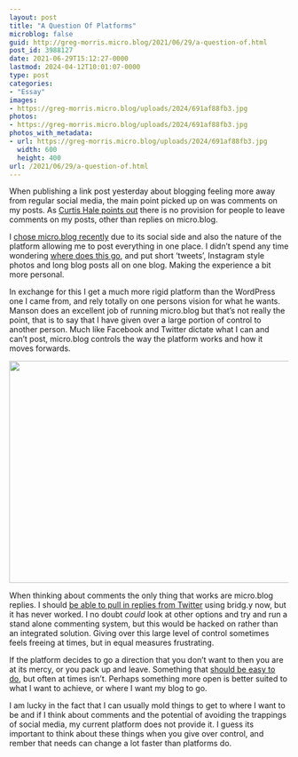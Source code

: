 ```yaml
---
layout: post
title: "A Question Of Platforms"
microblog: false
guid: http://greg-morris.micro.blog/2021/06/29/a-question-of.html
post_id: 3988127
date: 2021-06-29T15:12:27-0000
lastmod: 2024-04-12T10:01:07-0000
type: post
categories:
- "Essay"
images:
- https://greg-morris.micro.blog/uploads/2024/691af88fb3.jpg
photos:
- https://greg-morris.micro.blog/uploads/2024/691af88fb3.jpg
photos_with_metadata:
- url: https://greg-morris.micro.blog/uploads/2024/691af88fb3.jpg
  width: 600
  height: 400
url: /2021/06/29/a-question-of.html
---
```

<!--kg-card-begin: html--><p>When publishing a link post yesterday about blogging feeling more away from regular social media, the main point picked up on was comments on my posts. As <a href="https://twitter.com/curtismchale/status/1409638107331194881?s=20">Curtis Hale points out</a> there is no provision for people to leave comments on my posts, other than replies on micro.blog.</p>
<p>I <a href="/2021/03/28/why-microblog.html">chose micro.blog recently</a> due to its social side and also the nature of the platform allowing me to post everything in one place. I didn’t spend any time wondering <a href="/2021/02/13/165913.html">where does this go</a>, and put short ‘tweets’, Instagram style photos and long blog posts all on one blog. Making the experience a bit more personal.</p>
<p>In exchange for this I get a much more rigid platform than the WordPress one I came from, and rely totally on one persons vision for what he wants. Manson does an excellent job of running micro.blog but that’s not really the point, that is to say that I have given over a large portion of control to another person. Much like Facebook and Twitter dictate what I can and can’t post, micro.blog controls the way the platform works and how it moves forwards.</p>
<p><img loading="lazy" src="https://greg-morris.micro.blog/uploads/2024/691af88fb3.jpg" width="600" height="400" alt="" /></p>
<p>When thinking about comments the only thing that works are micro.blog replies. I should <a href="https://www.manton.org/2021/05/19/webmention-and-twitter.html">be able to pull in replies from Twitter</a> using bridg.y now, but it has never worked. I no doubt <em>could</em> look at other options and try and run a stand alone commenting system, but this would be hacked on rather than an integrated solution. Giving over this large level of control sometimes feels freeing at times, but in equal measures frustrating.</p>
<p>If the platform decides to go a direction that you don’t want to then you are at its mercy, or you pack up and leave. Something that <a href="/2020/03/03/being-able-to.html">should be easy to do</a>, but often at times isn’t. Perhaps something more open is better suited to what I want to achieve, or where I want my blog to go.</p>
<p>I am lucky in the fact that I can usually mold things to get to where I want to be and if I think about comments and the potential of avoiding the trappings of social media, my current platform does not provide it. I guess its important to think about these things when you give over control, and rember that needs can change a lot faster than platforms do.</p>
<!--kg-card-end: html-->
